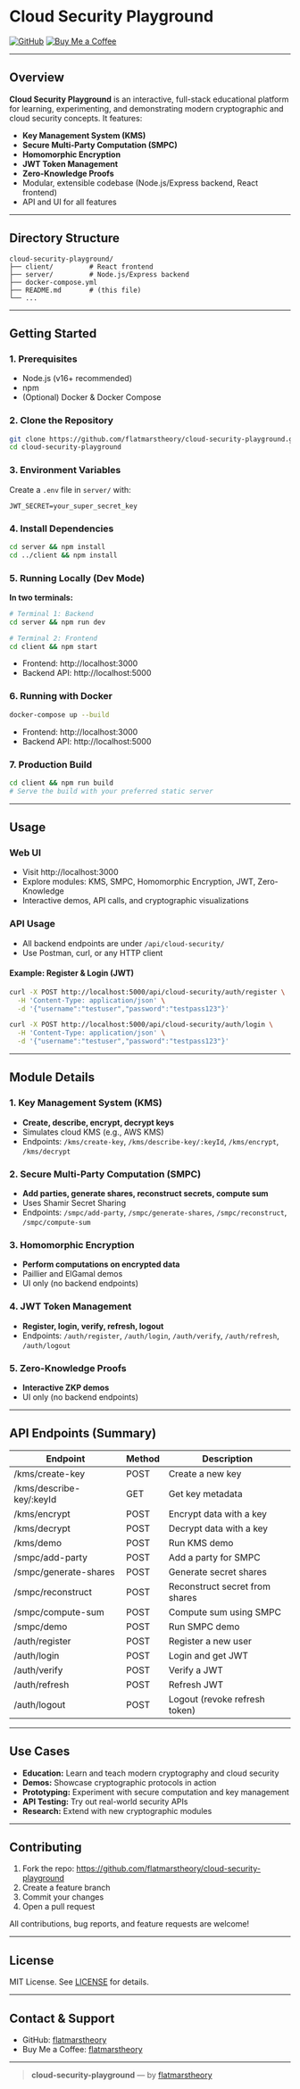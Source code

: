 # Cloud Security Playground

[![GitHub](https://img.shields.io/github/stars/flatmarstheory/cloud-security-playground?style=social)](https://github.com/flatmarstheory/cloud-security-playground)
[![Buy Me a Coffee](https://img.shields.io/badge/Buy%20Me%20A%20Coffee-flatmarstheory-yellow?logo=buy-me-a-coffee)](https://www.buymeacoffee.com/flatmarstheory)

---

## Overview

**Cloud Security Playground** is an interactive, full-stack educational platform for learning, experimenting, and demonstrating modern cryptographic and cloud security concepts. It features:

- **Key Management System (KMS)**
- **Secure Multi-Party Computation (SMPC)**
- **Homomorphic Encryption**
- **JWT Token Management**
- **Zero-Knowledge Proofs**
- Modular, extensible codebase (Node.js/Express backend, React frontend)
- API and UI for all features

---

## Directory Structure

```
cloud-security-playground/
├── client/         # React frontend
├── server/         # Node.js/Express backend
├── docker-compose.yml
├── README.md       # (this file)
└── ...
```

---

## Getting Started

### 1. Prerequisites
- Node.js (v16+ recommended)
- npm
- (Optional) Docker & Docker Compose

### 2. Clone the Repository
```bash
git clone https://github.com/flatmarstheory/cloud-security-playground.git
cd cloud-security-playground
```

### 3. Environment Variables
Create a `.env` file in `server/` with:
```
JWT_SECRET=your_super_secret_key
```

### 4. Install Dependencies
```bash
cd server && npm install
cd ../client && npm install
```

### 5. Running Locally (Dev Mode)
**In two terminals:**
```bash
# Terminal 1: Backend
cd server && npm run dev

# Terminal 2: Frontend
cd client && npm start
```
- Frontend: http://localhost:3000
- Backend API: http://localhost:5000

### 6. Running with Docker
```bash
docker-compose up --build
```
- Frontend: http://localhost:3000
- Backend API: http://localhost:5000

### 7. Production Build
```bash
cd client && npm run build
# Serve the build with your preferred static server
```

---

## Usage

### Web UI
- Visit http://localhost:3000
- Explore modules: KMS, SMPC, Homomorphic Encryption, JWT, Zero-Knowledge
- Interactive demos, API calls, and cryptographic visualizations

### API Usage
- All backend endpoints are under `/api/cloud-security/`
- Use Postman, curl, or any HTTP client

#### Example: Register & Login (JWT)
```bash
curl -X POST http://localhost:5000/api/cloud-security/auth/register \
  -H 'Content-Type: application/json' \
  -d '{"username":"testuser","password":"testpass123"}'

curl -X POST http://localhost:5000/api/cloud-security/auth/login \
  -H 'Content-Type: application/json' \
  -d '{"username":"testuser","password":"testpass123"}'
```

---

## Module Details

### 1. Key Management System (KMS)
- **Create, describe, encrypt, decrypt keys**
- Simulates cloud KMS (e.g., AWS KMS)
- Endpoints: `/kms/create-key`, `/kms/describe-key/:keyId`, `/kms/encrypt`, `/kms/decrypt`

### 2. Secure Multi-Party Computation (SMPC)
- **Add parties, generate shares, reconstruct secrets, compute sum**
- Uses Shamir Secret Sharing
- Endpoints: `/smpc/add-party`, `/smpc/generate-shares`, `/smpc/reconstruct`, `/smpc/compute-sum`

### 3. Homomorphic Encryption
- **Perform computations on encrypted data**
- Paillier and ElGamal demos
- UI only (no backend endpoints)

### 4. JWT Token Management
- **Register, login, verify, refresh, logout**
- Endpoints: `/auth/register`, `/auth/login`, `/auth/verify`, `/auth/refresh`, `/auth/logout`

### 5. Zero-Knowledge Proofs
- **Interactive ZKP demos**
- UI only (no backend endpoints)

---

## API Endpoints (Summary)

| Endpoint                        | Method | Description                       |
|---------------------------------|--------|-----------------------------------|
| /kms/create-key                 | POST   | Create a new key                  |
| /kms/describe-key/:keyId        | GET    | Get key metadata                  |
| /kms/encrypt                    | POST   | Encrypt data with a key           |
| /kms/decrypt                    | POST   | Decrypt data with a key           |
| /kms/demo                       | POST   | Run KMS demo                      |
| /smpc/add-party                 | POST   | Add a party for SMPC              |
| /smpc/generate-shares           | POST   | Generate secret shares            |
| /smpc/reconstruct               | POST   | Reconstruct secret from shares    |
| /smpc/compute-sum               | POST   | Compute sum using SMPC            |
| /smpc/demo                      | POST   | Run SMPC demo                     |
| /auth/register                  | POST   | Register a new user               |
| /auth/login                     | POST   | Login and get JWT                 |
| /auth/verify                    | POST   | Verify a JWT                      |
| /auth/refresh                   | POST   | Refresh JWT                       |
| /auth/logout                    | POST   | Logout (revoke refresh token)     |

---

## Use Cases
- **Education:** Learn and teach modern cryptography and cloud security
- **Demos:** Showcase cryptographic protocols in action
- **Prototyping:** Experiment with secure computation and key management
- **API Testing:** Try out real-world security APIs
- **Research:** Extend with new cryptographic modules

---

## Contributing

1. Fork the repo: https://github.com/flatmarstheory/cloud-security-playground
2. Create a feature branch
3. Commit your changes
4. Open a pull request

All contributions, bug reports, and feature requests are welcome!

---

## License

MIT License. See [LICENSE](LICENSE) for details.

---

## Contact & Support

- GitHub: [flatmarstheory](https://github.com/flatmarstheory)
- Buy Me a Coffee: [flatmarstheory](https://www.buymeacoffee.com/flatmarstheory)

---

> **cloud-security-playground** — by [flatmarstheory](https://github.com/flatmarstheory) 